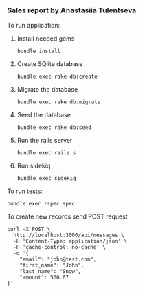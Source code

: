 ### Sales report by Anastasiia Tulentseva

To run application:

1. Install needed gems 

       bundle install
       
2. Create SQlite database 

       bundle exec rake db:create
       
3. Migrate the database 

       bundle exec rake db:migrate
       
4. Seed the database 

       bundle exec rake db:seed
       
5. Run the rails server 

       bundle exec rails s
       
6. Run sidekiq 

       bundle exec sidekiq

To run tests:
          
    bundle exec rspec spec
    
To create new records send POST request
```
curl -X POST \
  http://localhost:3000/api/messages \
  -H 'Content-Type: application/json' \
  -H 'cache-control: no-cache' \
  -d '{
    "email": "john@test.com", 
    "first_name": "John", 
    "last_name": "Snow", 
    "amount": 500.67
}'
```
